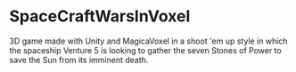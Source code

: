 # SpaceCraftWarsInVoxel

3D game made with Unity and MagicaVoxel in a shoot 'em up style in which the spaceship Venture 5 is looking to gather the seven Stones of Power to save the Sun from its imminent death.
